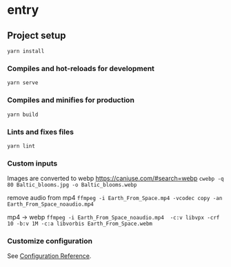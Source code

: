 # entry

## Project setup
```
yarn install
```

### Compiles and hot-reloads for development
```
yarn serve
```

### Compiles and minifies for production
```
yarn build
```

### Lints and fixes files
```
yarn lint
```
### Custom inputs

Images are converted to webp https://caniuse.com/#search=webp
`cwebp -q 80 Baltic_blooms.jpg -o Baltic_blooms.webp`

remove audio from mp4
`ffmpeg -i Earth_From_Space.mp4 -vcodec copy -an Earth_From_Space_noaudio.mp4`

mp4 -> webp
`ffmpeg -i Earth_From_Space_noaudio.mp4  -c:v libvpx -crf 10 -b:v 1M -c:a libvorbis Earth_From_Space.webm`

### Customize configuration
See [Configuration Reference](https://cli.vuejs.org/config/).
